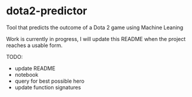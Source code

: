 # dota2-predictor
Tool that predicts the outcome of a Dota 2 game using Machine Leaning

Work is currently in progress, I will update this README when the project reaches a usable form.

TODO:
- update README
- notebook
- query for best possible hero
- update function signatures